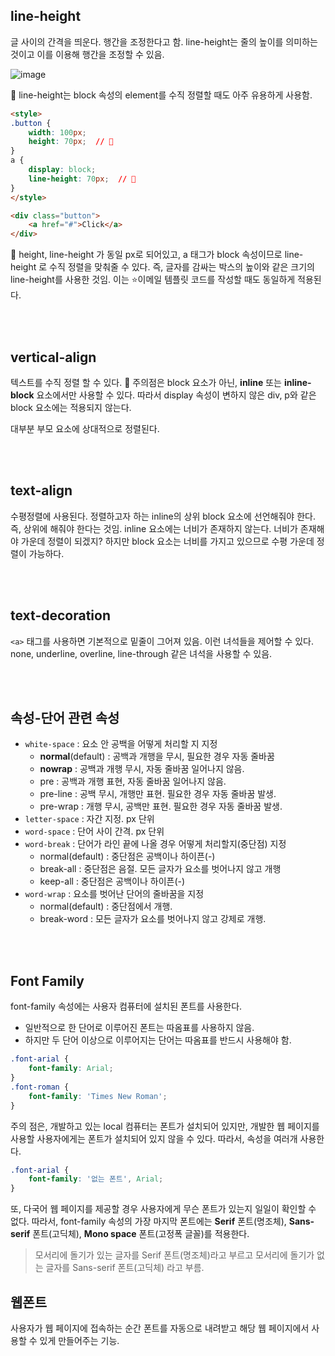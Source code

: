 ## line-height

글 사이의 간격을 띄운다. 행간을 조정한다고 함. line-height는 줄의 높이를 의미하는 것이고 이를 이용해 행간을 조정할 수 있음.

![image](https://user-images.githubusercontent.com/59427983/136688255-c29cf0b5-5bf9-439a-8876-47a715c16427.png)

📌 line-height는 block 속성의 element를 수직 정렬할 때도 아주 유용하게 사용함.
```html
<style>
.button {
	width: 100px;
	height: 70px;  // 🚀
}
a {
	display: block;
	line-height: 70px;  // 🚀
}
</style>

<div class="button">
    <a href="#">Click</a>
</div>
```

🚀 height, line-height 가 동일 px로 되어있고, a 태그가 block 속성이므로 line-height 로 수직 정렬을 맞춰줄 수 있다. 
즉, 글자를 감싸는 박스의 높이와 같은 크기의 line-height를 사용한 것임. 이는 ⭐️이메일 템플릿 코드를 작성할 때도 동일하게 적용된다.

<br/>
<br/>

## vertical-align

텍스트를 수직 정렬 할 수 있다. 📌 주의점은 block 요소가 아닌, **inline** 또는 **inline-block** 요소에서만 사용할 수 있다. 따라서 display 속성이 변하지 않은 div, p와 같은 block 요소에는 적용되지 않는다.

대부분 부모 요소에 상대적으로 정렬된다.

<br/>
<br/>

## text-align

수평정렬에 사용된다. 정렬하고자 하는 inline의 상위 block 요소에 선언해줘야 한다. 즉, 상위에 해줘야 한다는 것임. inline 요소에는 너비가 존재하지 않는다. 너비가 존재해야 가운데 정렬이 되겠지?
하지만 block 요소는 너비를 가지고 있으므로 수평 가운데 정렬이 가능하다.

<br/>
<br/>

## text-decoration

`<a>` 태그를 사용하면 기본적으로 밑줄이 그어져 있음. 이런 녀석들을 제어할 수 있다. none, underline, overline, line-through 같은 녀석을 사용할 수 있음.

<br/>
<br/>

## 속성-단어 관련 속성

- `white-space` : 요소 안 공백을 어떻게 처리할 지 지정
  - **normal**(default) : 공백과 개행을 무시, 필요한 경우 자동 줄바꿈
  - **nowrap** : 공백과 개행 무시, 자동 줄바꿈 일어나지 않음.
  - pre : 공백과 개행 표현, 자동 줄바꿈 일어나지 않음.
  - pre-line : 공백 무시, 개행만 표현. 필요한 경우 자동 줄바꿈 발생.
  - pre-wrap : 개행 무시, 공백만 표현. 필요한 경우 자동 줄바꿈 발생.
- `letter-space` : 자간 지정. px 단위
- `word-space` : 단어 사이 간격. px 단위
- `word-break` : 단어가 라인 끝에 나올 경우 어떻게 처리할지(중단점) 지정
  - normal(default) : 중단점은 공백이나 하이픈(-)
  - break-all : 중단점은 음절. 모든 글자가 요소를 벗어나지 않고 개행
  - keep-all : 중단점은 공백이나 하이픈(-)
- `word-wrap` : 요소를 벗어난 단어의 줄바꿈을 지정
  - normal(default) : 중단점에서 개행.
  - break-word : 모든 글자가 요소를 벗어나지 않고 강제로 개행.

<br/>
<br/>

## Font Family
font-family 속성에는 사용자 컴퓨터에 설치된 폰트를 사용한다.
- 일반적으로 한 단어로 이루어진 폰트는 따옴표를 사용하지 않음.
- 하지만 두 단어 이상으로 이루어지는 단어는 따옴표를 반드시 사용해야 함.
```css
.font-arial {
	font-family: Arial;
}
.font-roman {
	font-family: 'Times New Roman';
}
```
주의 점은, 개발하고 있는 local 컴퓨터는 폰트가 설치되어 있지만, 개발한 웹 페이지를 사용할 사용자에게는 폰트가 설치되어 있지 않을 수 있다. 따라서, 속성을 여러개 사용한다.

```css
.font-arial {
	font-family: '없는 폰트', Arial;
}
```
또, 다국어 웹 페이지를 제공할 경우 사용자에게 무슨 폰트가 있는지 일일이 확인할 수 없다. 따라서, font-family 속성의 가장 마지막 폰트에는 **Serif** 폰트(명조체), **Sans-serif** 폰트(고딕체), **Mono space** 폰트(고정폭 글꼴)를 적용한다.

> 모서리에 돌기가 있는 글자를 Serif 폰트(명조체)라고 부르고 모서리에 돌기가 없는 글자를 Sans-serif 폰트(고딕체) 라고 부름.

## 웹폰트
사용자가 웹 페이지에 접속하는 순간 폰트를 자동으로 내려받고 해당 웹 페이지에서 사용할 수 있게 만들어주는 기능.